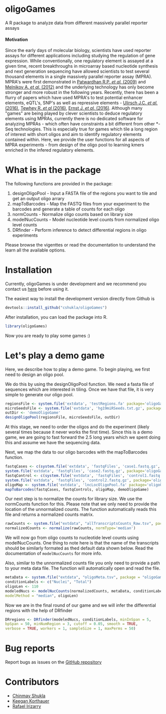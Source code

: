 # oligoGames
A R package to analyze data from different massively parallel reporter assays

#### Motivation

Since the early days of molecular biology, scientists have used reporter assays for different applications including studying the regulation of gene expression. While conventionally, one regulatory element is assayed at a given time, recent breakthroughs in microarray based nucleotide synthesis and next generation sequencing have allowed scientists to test several thousand elements in a single massively parallel reporter assay (MPRA). MPRA's were first demonstrated in [Patwardhan R.P. *et al.* (2009)](http://www.nature.com/nbt/journal/v27/n12/abs/nbt.1589.html) and [Melnikov A. *et al.* (2012)](http://www.nature.com/nbt/journal/v30/n3/full/nbt.2137.html) and the underlying technology has only become stronger and more robust in the following years. Recently, there has been a flurry of papers which have used MPRA's to test potential enhancer elements, eQTL's, SNP's as well as repressive elements - [Ulirsch J.C. *et al.* (2016)](http://www.cell.com/cell/fulltext/S0092-8674(16)30493-7), [Tewhey R. *et al* (2016)](http://www.cell.com/cell/fulltext/S0092-8674(16)30421-4), [Ernst J. *et al.* (2016)](http://www.nature.com/nbt/journal/v34/n11/full/nbt.3678.html). Although many "games" are being played by clever scientists to deduce regulatory elements using MPRAs, currently there is no dedicated software for analyzing MPRAs - which often have constraints a bit different from other *-Seq technologies. This is especially true for games which tile a long region of interest with short oligos and aim to identify regulatory elements contained within. Here, we provide the user functions for all aspects of MPRA experiments - from design of the oligo pool to learning kmers enriched in the infered regulatory elements.

# What is in the package

The following functions are provided in the package:

1. designOligoPool - Input a FASTA file of the regions you want to tile and get an output oligo arrary
2. mapToBarcodes - Map the FASTQ files from your experiment to the barcodes and generate a table of counts for each oligo
3. normCounts - Normalize oligo counts based on library size
4. modelNucCounts - Model nucleotide level counts from normalized oligo level counts
5. DRfinder - Perform inference to detect differential regions in oligo experiments

Please browse the vigenttes or read the documentation to understand the learn all the available options.

# Installation

Currently, oligoGames is under development and we recommend you contact us [here](https://github.com/cshukla/oligoGames) before using it. 

The easiest way to install the development version directly from Github is 

```r
devtools::install_github("cshukla/oligoGames")
```

After installation, you can load the package into R.
```r
library(oligoGames)
```

Now you are ready to play some games :)

# Let's play a demo game

Here, we describe how to play a demo game. To begin playing, we first need to design an oligo pool.

We do this by using the designOligoPool function. We need a fasta file of sequences which are interested in tiling. Once we have that file, it is very simple to generate our oligo pool.

```r
regionsFile <- system.file('extdata', 'testRegions.fa' package='oligoGames')
microSeedsFile <- system.file('extdata', 'hg19miRSeeds.txt.gz', package='oligoGames')
outDir <- 'demoOligoGame'
designOligoPool(regionsFile, microSeedsFile, outDir)
```

At this stage, we need to order the oligos and do the experiment (likely several times because it never works the first time). Since this is a demo game, we are going to fast forward the 2.5 long years which we spent doing this and assume we have the sequencing data.

Next, we map the data to our oligo barcodes with the mapToBarcodes function.

```r
fastqCases <- c(system.file('extdata', 'fastqFiles', 'case1.fastq.gz', package='oligoGames'), 
system.file('extdata', 'fastqFiles', 'case2.fastq.gz', package='oligoGames'))
fastqControl <- c(system.file('extdata', 'fastqFiles', 'control1.fastq.gz', package='oligoGames'), 
system.file('extdata', 'fastqFiles', 'control2.fastq.gz', package='oligoGames'))
oligoMap <- system.file('extdata', 'lncLocOligoPool.fa' package='oligoGames')
mapToBarcodes(fastqCases, fastqControls, oligoMap, demoOligoGame)

```

Our next step is to normalize the counts for library size. We use the normCounts function for this. Please note that we only need to provide the location of the unnormalized counts. The function automatically reads this file and returns a normalized counts matrix.

```r
rawCounts <- system.file("extdata", "allTranscriptsCounts_Raw.tsv", package = "oligoGames")
normalizedCounts <- normalize(rawCounts, normType='median')
```

We will now go from oligo counts to nucleotide level counts using modelNucCounts. One thing to note here is that the name of the transcripts should be similarly formated as thed default data shown below. Read the documentation of `modelNucCounts` for more info.

Also, similar to the unnormalized counts file you only need to provide a path to your meta data file. The function will automatically open and read the file.

```r
metaData <- system.file("extdata", "oligoMeta.tsv", package = "oligoGames")
conditionLabels <- c("Nuclei", "Total")
oligoLen <- 110
modeledNucs <- modelNucCounts(normalizedCounts, metaData, conditionLabels, 
modelMethod = "median", oligoLen)
```

Now we are in the final round of our game and we will infer the differential regions with the help of DRfinder

```r
DRregions <- DRfinder(modeledNucs, conditionLabels, minInSpan = 5, 
bpSpan = 50, minNumRegion = 3, cutoff = 0.05, smooth = TRUE, 
verbose = TRUE, workers = 1, sampleSize = 1, maxPerms = 50)
```

# Bug reports
Report bugs as issues on the [GitHub repository](https://github.com/cshukla/oligoGames)

# Contributors

* [Chinmay Shukla](https://github.com/cshukla)
* [Keegan Korthauer](https://github.com/kdkorthauer)
* [Rafael Irizarry](https://github.com/rafalab)
